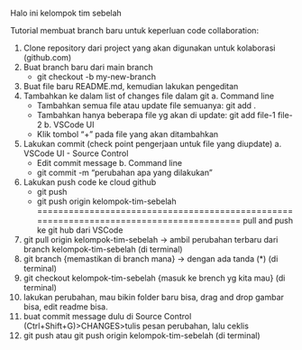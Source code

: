 Halo ini kelompok tim sebelah

Tutorial membuat branch baru untuk keperluan code collaboration:
1. Clone repository dari project yang akan digunakan untuk kolaborasi (github.com)
2. Buat branch baru dari main branch
   - git checkout -b my-new-branch
3. Buat file baru README.md, kemudian lakukan pengeditan
4. Tambahkan ke dalam list of changes file dalam git
   a. Command line 
      - Tambahkan semua file atau update file semuanya: git add . 
      - Tambahkan hanya beberapa file yg akan di update: git add file-1 file-2
   b. VSCode UI
      - Klik tombol “+” pada file yang akan ditambahkan
5. Lakukan commit (check point pengerjaan untuk file yang diupdate)
   a. VSCode UI - Source Control
      - Edit commit message
   b. Command line
      - git commit -m “perubahan apa yang dilakukan”
6. Lakukan push code ke cloud github
      - git push
      - git push origin kelompok-tim-sebelah
========================================================================================
pull and push ke git hub dari VSCode
1. git pull origin kelompok-tim-sebelah -> ambil perubahan terbaru dari branch kelompok-tim-sebelah (di terminal)
2. git branch {memastikan di branch mana} -> dengan ada tanda (*) (di terminal)
3. git checkout kelompok-tim-sebelah {masuk ke brench yg kita mau} (di terminal)
4. lakukan perubahan, mau bikin folder baru bisa, drag and drop gambar bisa, edit readme bisa.
5. buat commit message dulu di Source Control (Ctrl+Shift+G)>CHANGES>tulis pesan perubahan, lalu ceklis
6. git push atau git push origin kelompok-tim-sebelah (di terminal)
